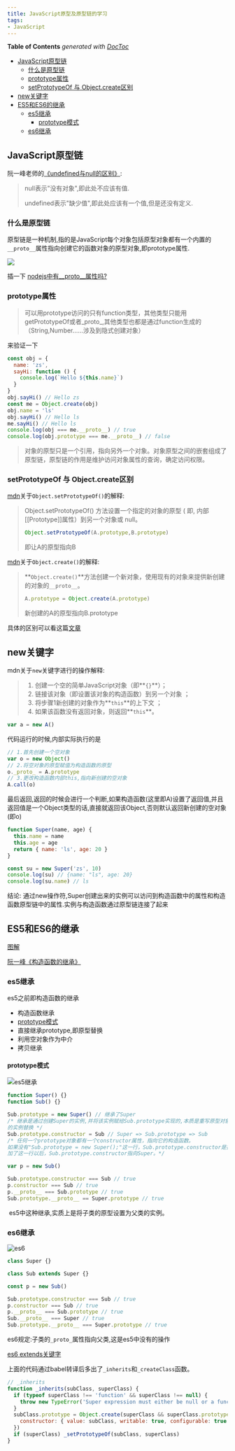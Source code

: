 ```yaml
---
title: JavaScript原型及原型链的学习
tags:
- JavaScript
---
```


<!-- START doctoc generated TOC please keep comment here to allow auto update -->
<!-- DON'T EDIT THIS SECTION, INSTEAD RE-RUN doctoc TO UPDATE -->
**Table of Contents**  *generated with [DocToc](https://github.com/thlorenz/doctoc)*

- [JavaScript原型链](#javascript%E5%8E%9F%E5%9E%8B%E9%93%BE)
  - [什么是原型链](#%E4%BB%80%E4%B9%88%E6%98%AF%E5%8E%9F%E5%9E%8B%E9%93%BE)
  - [prototype属性](#prototype%E5%B1%9E%E6%80%A7)
  - [setPrototypeOf 与 Object.create区别](#setprototypeof-%E4%B8%8E-objectcreate%E5%8C%BA%E5%88%AB)
- [new关键字](#new%E5%85%B3%E9%94%AE%E5%AD%97)
- [ES5和ES6的继承](#es5%E5%92%8Ces6%E7%9A%84%E7%BB%A7%E6%89%BF)
  - [es5继承](#es5%E7%BB%A7%E6%89%BF)
    - [prototype模式](#prototype%E6%A8%A1%E5%BC%8F)
  - [es6继承](#es6%E7%BB%A7%E6%89%BF)

<!-- END doctoc generated TOC please keep comment here to allow auto update -->

## JavaScript原型链

阮一峰老师的[《undefined与null的区别》](http://www.ruanyifeng.com/blog/2014/03/undefined-vs-null.html):

> null表示"没有对象",即此处不应该有值.
>
> undefined表示"缺少值",即此处应该有一个值,但是还没有定义.

### 什么是原型链

原型链是一种机制,指的是JavaScript每个对象包括原型对象都有一个内置的`__proto__`属性指向创建它的函数对象的原型对象,即prototype属性.

![](https://minimax-1256590847.cos.ap-shanghai.myqcloud.com/img/image-20200608133124144.png)

插一下 [nodejs中有\__proto\__属性吗?](../bug/nodejs的__proto__.md)

### prototype属性

> 可以用prototype访问的只有function类型，其他类型只能用getPrototypeOf或者_proto_,其他类型也都是通过function生成的（String,Number……涉及到隐式创建对象）

来验证一下

```js
const obj = {
  name: 'zs',
  sayHi: function () {
    console.log(`Hello ${this.name}`)
  }
}
obj.sayHi() // Hello zs
const me = Object.create(obj)
obj.name = 'ls'
obj.sayHi() // Hello ls
me.sayHi() // Hello ls
console.log(obj === me.__proto__) // true
console.log(obj.prototype === me.__proto__) // false
```

> 对象的原型只是一个引用，指向另外一个对象。对象原型之间的嵌套组成了原型链，原型链的作用是维护访问对象属性的查询，确定访问权限。

### setPrototypeOf 与 Object.create区别

[mdn](https://developer.mozilla.org/zh-CN/docs/Web/JavaScript/Reference/Global_Objects/Object/setPrototypeOf)关于`Object.setPrototypeOf()`的解释:

> Object.setPrototypeOf() 方法设置一个指定的对象的原型 ( 即, 内部[[Prototype]]属性）到另一个对象或  null。
>
> ```js
> Object.setPrototypeOf(A.prototype,B.prototype)
> ```
>
> 即让A的原型指向B

[mdn](https://developer.mozilla.org/zh-CN/docs/Web/JavaScript/Reference/Global_Objects/Object/create)关于`Object.create()`的解释:

> **`Object.create()`**方法创建一个新对象，使用现有的对象来提供新创建的对象的`__proto__`。
>
> ```js
> A.prototype = Object.create(A.prototype)
> ```
>
> 新创建的A的原型指向B.prototype

具体的区别可以看这篇[文章](https://juejin.im/post/5e9705c7f265da47ca692d0d)

## new关键字

mdn关于`new`关键字进行的操作解释:

> 1. 创建一个空的简单JavaScript对象（即**`{}`**）；
> 2. 链接该对象（即设置该对象的构造函数）到另一个对象 ；
> 3. 将步骤1新创建的对象作为**`this`**的上下文 ；
> 4. 如果该函数没有返回对象，则返回**`this`**。

```js
var a = new A()
```

代码运行的时候,内部实际执行的是

```js
// 1.首先创建一个空对象
var o = new Object()
// 2.将空对象的原型赋值为构造函数的原型
o._proto_ = A.prototype
// 3.更改构造函数内部this,指向新创建的空对象
A.call(o)
```

最后返回,返回的时候会进行一个判断,如果构造函数(这里即A)设置了返回值,并且返回值是一个Object类型的话,直接就返回该Object,否则默认返回新创建的空对象(即o)

```js
function Super(name, age) {
  this.name = name
  this.age = age
  return { name: 'ls', age: 20 }
}

const su = new Super('zs', 10)
console.log(su) // {name: "ls", age: 20}
console.log(su.name) // ls
```

结论: 通过new操作符,Super创建出来的实例可以访问到构造函数中的属性和构造函数原型链中的属性.实例与构造函数通过原型链连接了起来



## ES5和ES6的继承

[图解](http://keenwon.com/1524.html)

[阮一峰《构造函数的继承》](http://www.ruanyifeng.com/blog/2010/05/object-oriented_javascript_inheritance.html)

### es5继承

es5之前即构造函数的继承

- 构造函数继承
- [prototype模式](#prototype模式)
- 直接继承prototype,即原型替换
- 利用空对象作为中介
- 拷贝继承

#### prototype模式

![es5继承](img/es5继承.png)

```js
function Super() {}
function Sub() {}

Sub.prototype = new Super()	// 继承了Super
/* 继承是通过创建Super的实例,并将该实例赋给Sub.prototype实现的,本质是重写原型对象,用一个新类型
的实例替换 */
Sub.prototype.constructor = Sub // Super => Sub.prototype => Sub
/* 任何一个prototype对象都有一个constructor属性，指向它的构造函数。
如果没有"Sub.prototype = new Super();"这一行，Sub.prototype.constructor是指向Sub的；
加了这一行以后，Sub.prototype.constructor指向Super。*/

var p = new Sub()

Sub.prototype.constructor === Sub // true
p.constructor === Sub // true
p.__proto__ === Sub.prototype // true
Sub.prototype.__proto__ == Super.prototype // true
```

​	es5中这种继承,实质上是将子类的原型设置为父类的实例。

### es6继承

![es6](img/es6继承.png)

```js
class Super {}

class Sub extends Super {}

const p = new Sub()

Sub.prototype.constructor === Sub // true
p.constructor === Sub // true
p.__proto__ === Sub.prototype // true
Sub.__proto__ === Super // true
Sub.prototype.__proto__ === Super.prototype // true

```

es6规定:子类的`_proto_`属性指向父类,这是es5中没有的操作

[es6 extends关键字](https://segmentfault.com/a/1190000010407445)

上面的代码通过babel转译后多出了`_inherits`和`_createClass`函数。

```js
// _inherits
function _inherits(subClass, superClass) {
  if (typeof superClass !== 'function' && superClass !== null) {
    throw new TypeError('Super expression must either be null or a function')
  }
  subClass.prototype = Object.create(superClass && superClass.prototype, {
    constructor: { value: subClass, writable: true, configurable: true }
  })
  if (superClass) _setPrototypeOf(subClass, superClass)
}
```

